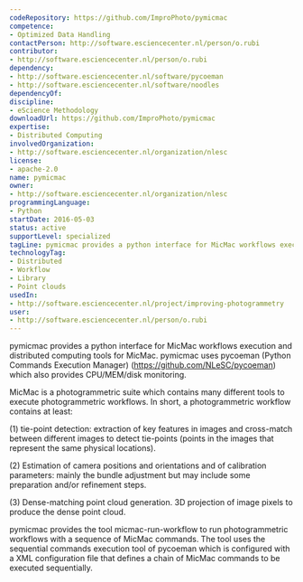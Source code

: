 ```yaml
---
codeRepository: https://github.com/ImproPhoto/pymicmac
competence:
- Optimized Data Handling
contactPerson: http://software.esciencecenter.nl/person/o.rubi
contributor:
- http://software.esciencecenter.nl/person/o.rubi
dependency:
- http://software.esciencecenter.nl/software/pycoeman
- http://software.esciencecenter.nl/software/noodles
dependencyOf:
discipline:
- eScience Methodology
downloadUrl: https://github.com/ImproPhoto/pymicmac
expertise:
- Distributed Computing
involvedOrganization:
- http://software.esciencecenter.nl/organization/nlesc
license:
- apache-2.0
name: pymicmac
owner:
- http://software.esciencecenter.nl/organization/nlesc
programmingLanguage:
- Python
startDate: 2016-05-03
status: active
supportLevel: specialized
tagLine: pymicmac provides a python interface for MicMac workflows execution and distributed computing tools for MicMac.
technologyTag:
- Distributed
- Workflow
- Library
- Point clouds
usedIn:
- http://software.esciencecenter.nl/project/improving-photogrammetry
user:
- http://software.esciencecenter.nl/person/o.rubi
---
```

pymicmac provides a python interface for MicMac workflows execution and distributed computing tools for MicMac. pymicmac uses pycoeman (Python Commands Execution Manager) (https://github.com/NLeSC/pycoeman) which also provides CPU/MEM/disk monitoring.

MicMac is a photogrammetric suite which contains many different tools to execute photogrammetric workflows. In short, a photogrammetric workflow contains at least:

(1) tie-point detection: extraction of key features in images and cross-match between different images to detect tie-points (points in the images that represent the same physical locations).

(2) Estimation of camera positions and orientations and of calibration parameters: mainly the bundle adjustment but may include some preparation and/or refinement steps.

(3) Dense-matching point cloud generation. 3D projection of image pixels to produce the dense point cloud.

pymicmac provides the tool micmac-run-workflow to run photogrammetric workflows with a sequence of MicMac commands. The tool uses the sequential commands execution tool of pycoeman which is configured with a XML configuration file that defines a chain of MicMac commands to be executed sequentially.
